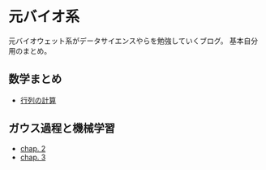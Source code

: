 # 元バイオ系
元バイオウェット系がデータサイエンスやらを勉強していくブログ。 基本自分用のまとめ。
## 数学まとめ
- [行列の計算](https://github.com/sunbluesome/sunbluesome.github.io/Math/Matrix.md)

## ガウス過程と機械学習
- [chap. 2](https://nbviewer.jupyter.org/github/sunbluesome/sunbluesome.github.io/blob/master/GaussianProcess/chap2.ipynb)
- [chap. 3](https://nbviewer.jupyter.org/github/sunbluesome/sunbluesome.github.io/blob/master/GaussianProcess/chap3.ipynb)